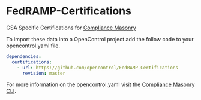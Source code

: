 # FedRAMP-Certifications
GSA Specific Certifications for [Compliance Masonry](https://github.com/opencontrol/compliance-masonry)

To import these data into a OpenControl project add the follow code to your opencontrol.yaml file.
```yaml
dependencies:
  certifications:
    - url: https://github.com/opencontrol/FedRAMP-Certifications
      revision: master
```

For more information on the opencontrol.yaml visit the [Compliance Masonry CLI](https://github.com/opencontrol/compliance-masonry#creating-an-opencontrol-project).
